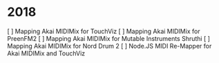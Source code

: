 # 2018

[ ] Mapping Akai MIDIMix for TouchViz
[ ] Mapping Akai MIDIMix for PreenFM2
[ ] Mapping Akai MIDIMix for Mutable Instruments Shruthi
[ ] Mapping Akai MIDIMix for Nord Drum 2
[ ] Node.JS MIDI Re-Mapper for Akai MIDIMix and TouchViz
